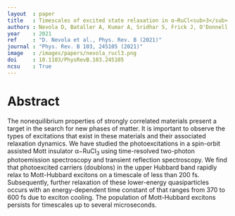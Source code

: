 ```yaml
---
layout  : paper
title   : Timescales of excited state relaxation in α−RuCl<sub>3</sub> observed by time-resolved two-photon photoemission spectroscopy
authors : Nevola D, Bataller A, Kumar A, Sridhar S, Frick J, O'Donnell S, Ade H, Maggard PA, Kemper AF, Gundogdu K, Dougherty DB
year    : 2021
ref     : "D. Nevola et al., Phys. Rev. B (2021)"
journal : "Phys. Rev. B 103, 245105 (2021)"
image   : /images/papers/nevola_rucl3.png
doi     : 10.1103/PhysRevB.103.245105
ncsu    : True
---
```


# Abstract
The nonequilibrium properties of strongly correlated materials present a target in the search for new phases of matter. It is important to observe the types of excitations that exist in these materials and their associated relaxation dynamics. We have studied the photoexcitations in a spin-orbit assisted Mott insulator α−RuCl<sub>3</sub> using time-resolved two-photon photoemission spectroscopy and transient reflection spectroscopy. We find that photoexcited carriers (doublons) in the upper Hubbard band rapidly relax to Mott-Hubbard excitons on a timescale of less than 200 fs. Subsequently, further relaxation of these lower-energy quasiparticles occurs with an energy-dependent time constant of that ranges from 370 to 600 fs due to exciton cooling. The population of Mott-Hubbard excitons persists for timescales up to several microseconds.
